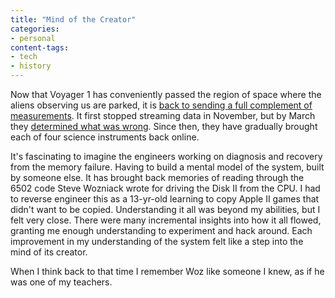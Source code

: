 ```yaml
---
title: "Mind of the Creator"
categories:
- personal
content-tags:
- tech
- history
---
```


Now that Voyager 1 has conveniently passed the region of space where the aliens observing us are parked, it is [back to sending a full complement of measurements](https://science.nasa.gov/missions/voyager-program/voyager-1/voyager-1-returning-science-data-from-all-four-instruments/). It first stopped streaming data in November, but by March they [determined what was wrong](https://blogs.nasa.gov/voyager/2024/04/04/engineers-pinpoint-cause-of-voyager-1-issue-are-working-on-solution/). Since then, they have gradually brought each of four science instruments back online.

It's fascinating to imagine the engineers working on diagnosis and recovery from the memory failure. Having to build a mental model of the system, built by someone else. It has brought back memories of reading through the 6502 code Steve Wozniack wrote for driving the Disk II from the CPU. I had to reverse engineer this as a 13-yr-old learning to copy Apple II games that didn't want to be copied. Understanding it all was beyond my abilities, but I felt very close. There were many incremental insights into how it all flowed, granting me enough understanding to experiment and hack around. Each improvement in my understanding of the system felt like a step into the mind of its creator.

When I think back to that time I remember Woz like someone I knew, as if he was one of my teachers.

